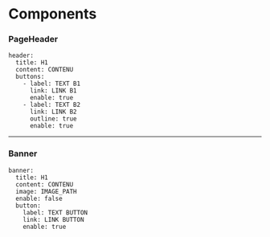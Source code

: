 # Components

### PageHeader
```
header:
  title: H1
  content: CONTENU
  buttons:
    - label: TEXT B1
      link: LINK B1
      enable: true
    - label: TEXT B2
      link: LINK B2
      outline: true
      enable: true
```

---
### Banner
```
banner:
  title: H1
  content: CONTENU
  image: IMAGE_PATH
  enable: false
  button:
    label: TEXT BUTTON
    link: LINK BUTTON
    enable: true
```